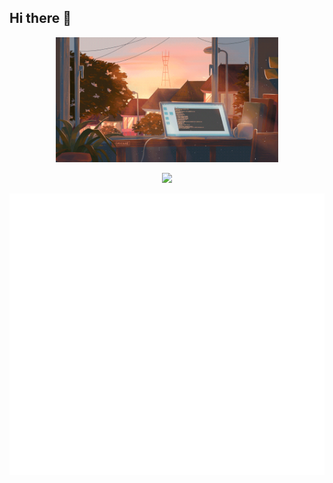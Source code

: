 ## Hi there 👋
<!--
**RadicalDreamer-Code/RadicalDreamer-Code** is a ✨ _special_ ✨ repository because its `README.md` (this file) appears on your GitHub profile.

Here are some ideas to get you started:

- 🔭 I’m currently working on ...
- 🌱 I’m currently learning ...
- 👯 I’m looking to collaborate on ...
- 🤔 I’m looking for help with ...
- 💬 Ask me about ...
- 📫 How to reach me: ...
- 😄 Pronouns: ...
- ⚡ Fun fact: ...
-->

<div align="center">
  <img height="200" src="./gifs/notebook.gif" />
</div>

<p align="center">
  <a href="https://skillicons.dev">
    <img src="https://skillicons.dev/icons?i=ts,react,py,django,cs,tailwind,unity,unreal,yarn,docker,git" />
  </a>
</p>

<div align="center">
  <a href="https://github.com/lowlighter/metrics">
    <img align="center" src="https://github.com/RadicalDreamer-Code/RadicalDreamer-Code/blob/main/github-metrics.svg" />
  </a>
</div>

